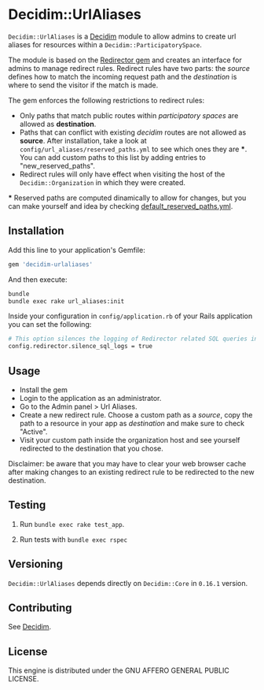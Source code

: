 # Decidim::UrlAliases

`Decidim::UrlAliases` is a [Decidim](https://github.com/decidim/decidim) module to allow admins to create url aliases for resources within a `Decidim::ParticipatorySpace`.

The module is based on the [Redirector gem](https://github.com/vigetlabs/redirector) and creates an interface for admins to manage redirect rules. Redirect rules have two parts: the _source_ defines how to match the incoming request path and the _destination_ is where to send the visitor if the match is made.

The gem enforces the following restrictions to redirect rules:
- Only paths that match public routes within _participatory spaces_ are allowed as **destination**.
- Paths that can conflict with existing _decidim_ routes are not allowed as **source**. After installation, take a look at `config/url_aliases/reserved_paths.yml` to see which ones they are **\***. You can add custom paths to this list by adding entries to "new_reserved_paths".
- Redirect rules will only have effect when visiting the host of the `Decidim::Organization` in which they were created.

**\*** Reserved paths are computed dinamically to allow for changes, but you can make yourself and idea by checking [default_reserved_paths.yml](config/default_reserved_paths.yml).

## Installation

Add this line to your application's Gemfile:

```ruby
gem 'decidim-urlaliases'
```

And then execute:

```bash
bundle
bundle exec rake url_aliases:init
```

Inside your configuration in `config/application.rb` of your Rails application you can set the following:
```bash
# This option silences the logging of Redirector related SQL queries in your log file
config.redirector.silence_sql_logs = true
```

## Usage

- Install the gem
- Login to the application as an administrator.
- Go to the Admin panel > Url Aliases.
- Create a new redirect rule. Choose a custom path as a _source_, copy the path to a resource in your app as _destination_ and make sure to check "Active".
- Visit your custom path inside the organization host and see yourself redirected to the destination that you chose.

Disclaimer: be aware that you may have to clear your web browser cache after making changes to an existing redirect rule to be redirected to the new destination.

## Testing

1. Run `bundle exec rake test_app`.

2. Run tests with `bundle exec rspec`

## Versioning

`Decidim::UrlAliases` depends directly on `Decidim::Core` in `0.16.1` version.

## Contributing

See [Decidim](https://github.com/decidim/decidim).

## License

This engine is distributed under the GNU AFFERO GENERAL PUBLIC LICENSE.
